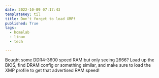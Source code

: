 ```yaml
---
date: 2022-10-09 07:17:43
templateKey: til
title: Don't forget to load XMP!
published: True
tags:
  - homelab
  - linux
  - tech

---
```


Bought some DDR4-3600 speed RAM but only seeing 2666? Load up the BIOS, find DRAM config or something similar, and make sure to load the XMP profile to get that advertised RAM speed!
